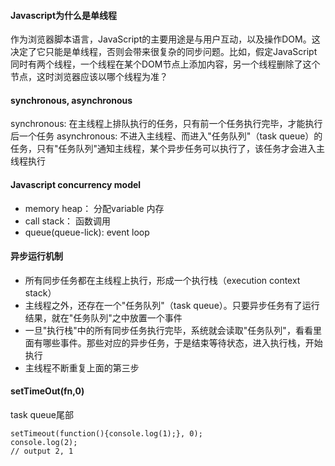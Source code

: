 #### Javascript为什么是单线程 
作为浏览器脚本语言，JavaScript的主要用途是与用户互动，以及操作DOM。这决定了它只能是单线程，否则会带来很复杂的同步问题。比如，假定JavaScript同时有两个线程，一个线程在某个DOM节点上添加内容，另一个线程删除了这个节点，这时浏览器应该以哪个线程为准？  

#### synchronous, asynchronous 
synchronous: 在主线程上排队执行的任务，只有前一个任务执行完毕，才能执行后一个任务 
asynchronous: 不进入主线程、而进入"任务队列"（task queue）的任务，只有"任务队列"通知主线程，某个异步任务可以执行了，该任务才会进入主线程执行   

#### Javascript concurrency model
- memory heap： 分配variable 内存  
- call stack： 函数调用
- queue(queue-lick): event loop   

#### 异步运行机制 
- 所有同步任务都在主线程上执行，形成一个执行栈（execution context stack）    
- 主线程之外，还存在一个"任务队列"（task queue）。只要异步任务有了运行结果，就在"任务队列"之中放置一个事件    
- 一旦"执行栈"中的所有同步任务执行完毕，系统就会读取"任务队列"，看看里面有哪些事件。那些对应的异步任务，于是结束等待状态，进入执行栈，开始执行   
- 主线程不断重复上面的第三步    

#### setTimeOut(fn,0)
task queue尾部 
```
setTimeout(function(){console.log(1);}, 0);
console.log(2);
// output 2, 1
``` 
